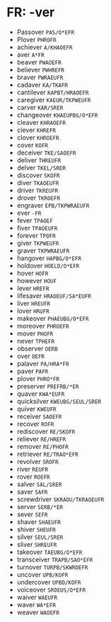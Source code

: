 # FR: -ver

* Passover `PAS/O*EFR`
* Plover `PHROFR`
* achiever `A/KHAOEFR`
* aver `A*FR`
* beaver `PWAOEFR`
* believer `PWHREFR`
* braver `PWRAEUFR`
* cadaver `KA/TKAFR`
* cantilever `KAPBT/HRAOEFR`
* caregiver `KAEUR/TKPWEUFR`
* carver `KAR/SRER`
* changeover `KHAEUPBG/O*EFR`
* cleaver `KHRAOEFR`
* clever `KHREFR`
* clover `KHROEFR`
* cover `KOFR`
* deceiver `TKE/SAOEFR`
* deliver `THREUFR`
* delver `TKEL/SRER`
* discover `SKOFR`
* diver `TKAOEUFR`
* driver `TKREUFR`
* drover `TKROEFR`
* engraver `EPB/TKPWRAEUFR`
* ever `-FR`
* fever `TPAOEF`
* fiver `TPAOEUFR`
* forever `TPOFR`
* giver `TKPWEUFR`
* graver `TKPWRAEUFR`
* hangover `HAPBG/O*EFR`
* holdover `HOELD/O*EFR`
* hover `HOFR`
* however `HOUF`
* lever `HREFR`
* lifesaver `HRAOEUF/SA*EUFR`
* liver `HREUFR`
* lover `HRUFR`
* makeover `PHAEUBG/O*EFR`
* moreover `PHROEFR`
* mover `PHOFR`
* never `TPHEFR`
* observer `OERB`
* over `OEFR`
* palaver `PA/HRA*FR`
* paver `PAFR`
* plover `PHRO*FR`
* preserver `PREFRB/*ER`
* quaver `KWA*EUFR`
* quicksilver `KWEUBG/SEUL/SRER`
* quiver `KWEUFR`
* receiver `SAOEFR`
* recover `ROFR`
* rediscover `RE/SKOFR`
* reliever `RE/HREFR`
* remover `RE/PHOFR`
* retriever `RE/TRAO*EFR`
* revolver `SROFR`
* river `REUFR`
* rover `ROEFR`
* salver `SAL/SRER`
* saver `SAFR`
* screwdriver `SKRAOU/TKRAOEUFR`
* server `SERB/*ER`
* sever `SEFR`
* shaver `SHAEUFR`
* shiver `SHEUFR`
* silver `SEUL/SRER`
* sliver `SHREUFR`
* takeover `TAEUBG/O*EFR`
* transceiver `TRAPB/SAO*EFR`
* turnover `TURPB/SKWROEFR`
* uncover `UPB/KOFR`
* undercover `UPBD/KOFR`
* voiceover `SROEUS/O*EFR`
* waiver `WAEUFR`
* waver `WA*EFR`
* weaver `WAOEFR`
